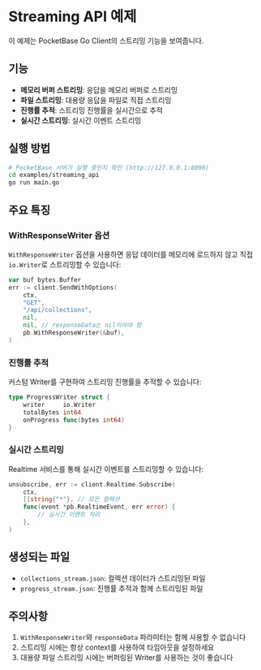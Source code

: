 # Streaming API 예제

이 예제는 PocketBase Go Client의 스트리밍 기능을 보여줍니다.

## 기능

- **메모리 버퍼 스트리밍**: 응답을 메모리 버퍼로 스트리밍
- **파일 스트리밍**: 대용량 응답을 파일로 직접 스트리밍
- **진행률 추적**: 스트리밍 진행률을 실시간으로 추적
- **실시간 스트리밍**: 실시간 이벤트 스트리밍

## 실행 방법

```bash
# PocketBase 서버가 실행 중인지 확인 (http://127.0.0.1:8090)
cd examples/streaming_api
go run main.go
```

## 주요 특징

### WithResponseWriter 옵션

`WithResponseWriter` 옵션을 사용하면 응답 데이터를 메모리에 로드하지 않고 직접 `io.Writer`로 스트리밍할 수 있습니다:

```go
var buf bytes.Buffer
err := client.SendWithOptions(
    ctx,
    "GET",
    "/api/collections",
    nil,
    nil, // responseData는 nil이어야 함
    pb.WithResponseWriter(&buf),
)
```

### 진행률 추적

커스텀 Writer를 구현하여 스트리밍 진행률을 추적할 수 있습니다:

```go
type ProgressWriter struct {
    writer     io.Writer
    totalBytes int64
    onProgress func(bytes int64)
}
```

### 실시간 스트리밍

Realtime 서비스를 통해 실시간 이벤트를 스트리밍할 수 있습니다:

```go
unsubscribe, err := client.Realtime.Subscribe(
    ctx,
    []string{"*"}, // 모든 컬렉션
    func(event *pb.RealtimeEvent, err error) {
        // 실시간 이벤트 처리
    },
)
```

## 생성되는 파일

- `collections_stream.json`: 컬렉션 데이터가 스트리밍된 파일
- `progress_stream.json`: 진행률 추적과 함께 스트리밍된 파일

## 주의사항

1. `WithResponseWriter`와 `responseData` 파라미터는 함께 사용할 수 없습니다
2. 스트리밍 시에는 항상 context를 사용하여 타임아웃을 설정하세요
3. 대용량 파일 스트리밍 시에는 버퍼링된 Writer를 사용하는 것이 좋습니다